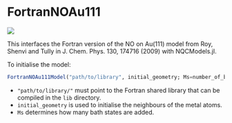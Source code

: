 # FortranNOAu111

[![][ci-img]][ci-url]

[ci-img]: https://github.com/NQCD/FortranNOAu111.jl/actions/workflows/CI.yml/badge.svg
[ci-url]: https://github.com/NQCD/FortranNOAu111.jl/actions/workflows/CI.yml

This interfaces the Fortran version of the NO on Au(111) model from Roy, Shenvi and Tully in J. Chem. Phys. 130, 174716 (2009)
with NQCModels.jl.

To initialise the model:
```julia
FortranNOAu111Model("path/to/library", initial_geometry; Ms=number_of_bath_states)
```
* `"path/to/library/"` must point to the Fortran shared library that can be compiled in the `lib` directory.
* `initial_geometry` is used to initialise the neighbours of the metal atoms.
* `Ms` determines how many bath states are added.
